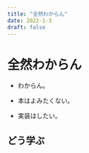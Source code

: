 ```yaml
---
title: "全然わからん"
date: 2022-1-3
draft: false
---
```

# 全然わからん

* わからん。

* 本はよみたくない。

* 実装はしたい。

## どう学ぶ
